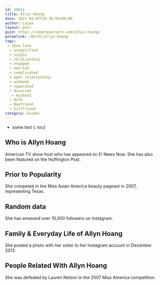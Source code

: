```yaml
---
id: 16611
title: Allyn Hoang
date: 2021-04-07T18:26:59+00:00
author: Laima
layout: post
guid: https://ukdataservers.com/allyn-hoang/
permalink: /04/07/allyn-hoang
tags:
 - show love
  - unspecified
  - single
  - relationship
  - engaged
  - married
  - complicated
  - open relationship
  - widowed
  - separated
  - divorced
   - Husband
  - Wife
  - Boyfriend
  - Girlfriend
category: Guides
---
```


* some text
{: toc}


## Who is Allyn Hoang
                  
                  
                  
American TV show host who has appeared on E! News Now. She has also been featured on the Huffington Post.
                  
              
            
              
            
                
                
                
## Prior to Popularity
                  
                  
                  
She competed in the Miss Asian America beauty pageant in 2007, representing Texas.
                  
              
            
              
            
                
                
                
## Random data
                  
                  
                  
She has amassed over 10,000 followers on Instagram.
                  
              
            
              
            
                
                
                
## Family & Everyday Life of Allyn Hoang
                  
                  
                  
She posted a photo with her sister to her Instagram account in December 2013.
                  
              
            
              
            
                
                
                
## People Related With Allyn Hoang
                  
                  
                  
She was defeated by Lauren Nelson in the 2007 Miss America competition.
                  
              
            
              
            
                
              
            
              
              
            
            
              
            
          
          
          